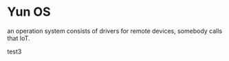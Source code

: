 Yun OS
=======

an operation system consists of drivers for remote devices, somebody calls that IoT.

test3